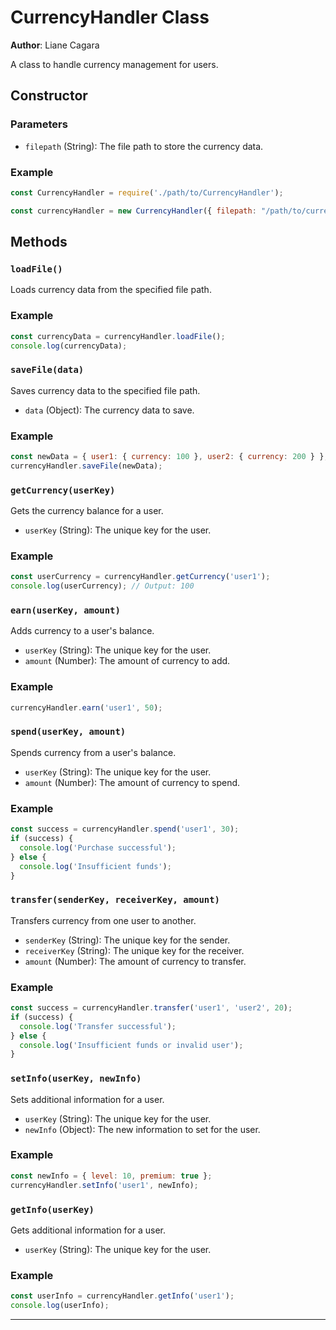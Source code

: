 # CurrencyHandler Class
**Author**: Liane Cagara

A class to handle currency management for users.

## Constructor

### Parameters

- `filepath` (String): The file path to store the currency data.

### Example

```javascript
const CurrencyHandler = require('./path/to/CurrencyHandler');

const currencyHandler = new CurrencyHandler({ filepath: "/path/to/currency/data.json" });
```

## Methods

### `loadFile()`

Loads currency data from the specified file path.

### Example

```javascript
const currencyData = currencyHandler.loadFile();
console.log(currencyData);
```

### `saveFile(data)`

Saves currency data to the specified file path.

- `data` (Object): The currency data to save.

### Example

```javascript
const newData = { user1: { currency: 100 }, user2: { currency: 200 } };
currencyHandler.saveFile(newData);
```

### `getCurrency(userKey)`

Gets the currency balance for a user.

- `userKey` (String): The unique key for the user.

### Example

```javascript
const userCurrency = currencyHandler.getCurrency('user1');
console.log(userCurrency); // Output: 100
```

### `earn(userKey, amount)`

Adds currency to a user's balance.

- `userKey` (String): The unique key for the user.
- `amount` (Number): The amount of currency to add.

### Example

```javascript
currencyHandler.earn('user1', 50);
```

### `spend(userKey, amount)`

Spends currency from a user's balance.

- `userKey` (String): The unique key for the user.
- `amount` (Number): The amount of currency to spend.

### Example

```javascript
const success = currencyHandler.spend('user1', 30);
if (success) {
  console.log('Purchase successful');
} else {
  console.log('Insufficient funds');
}
```

### `transfer(senderKey, receiverKey, amount)`

Transfers currency from one user to another.

- `senderKey` (String): The unique key for the sender.
- `receiverKey` (String): The unique key for the receiver.
- `amount` (Number): The amount of currency to transfer.

### Example

```javascript
const success = currencyHandler.transfer('user1', 'user2', 20);
if (success) {
  console.log('Transfer successful');
} else {
  console.log('Insufficient funds or invalid user');
}
```

### `setInfo(userKey, newInfo)`

Sets additional information for a user.

- `userKey` (String): The unique key for the user.
- `newInfo` (Object): The new information to set for the user.

### Example

```javascript
const newInfo = { level: 10, premium: true };
currencyHandler.setInfo('user1', newInfo);
```

### `getInfo(userKey)`

Gets additional information for a user.

- `userKey` (String): The unique key for the user.

### Example

```javascript
const userInfo = currencyHandler.getInfo('user1');
console.log(userInfo);
```

---
